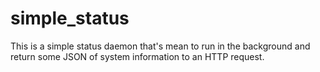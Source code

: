 simple_status
=============

This is a simple status daemon that's mean to run in the background and return some JSON of system information to an HTTP request.
